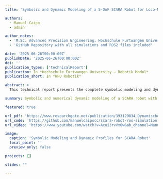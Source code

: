 ```yaml
---
title: 'Symbolic and Dynamic Modeling of a 5-DoF SCARA Robot for Loco-Manipulation Analysis'

authors:
  - Manuel Caipo
  - admin

author_notes:
  - 'M.Sc. Advanced Precision Engineering, Hochschule Furtwangen University'
  - 'GitHub Repository with all simulations and ROS2 files included'

date: '2025-06-26T00:00:00Z'
publishDate: '2025-06-26T00:00:00Z'
doi: ''
publication_types: ['technicalReport']
publication: In *Hochschule Furtwangen University – Robotik Modul*
publication_short: In *HFU Robotik*

abstract: >
  This technical report presents the complete symbolic modeling and dynamic analysis of a custom-designed SCARA robot with five degrees of freedom. The project includes the development of forward and inverse kinematics, Jacobian matrices, singularity analysis, and Lagrangian dynamics under realistic motion profiles. MATLAB and Python scripts are provided for symbolic computation and numerical evaluation, while ROS2 integration supports simulation and motion planning.

summary: Symbolic and numerical dynamic modeling of a SCARA robot with ROS2 and MATLAB integration.

featured: true

url_pdf: 'https://www.researchgate.net/publication/393129834_Dynamische_Auslegung_vonWerkzeugmaschinen_Robotern_und_Bewegungsachsen'
url_code: 'https://github.com/manuelcaipocc/scara-robot-ros-simulation'
url_video: 'https://www.youtube.com/watch?v=Acui3rvVx0w&ab_channel=ManuelAlbertoCaipoCcoa'

image:
  caption: 'Symbolic Modeling and Dynamic Profiles for SCARA Robot'
  focal_point: ''
  preview_only: false

projects: []

slides: ""

---
```

